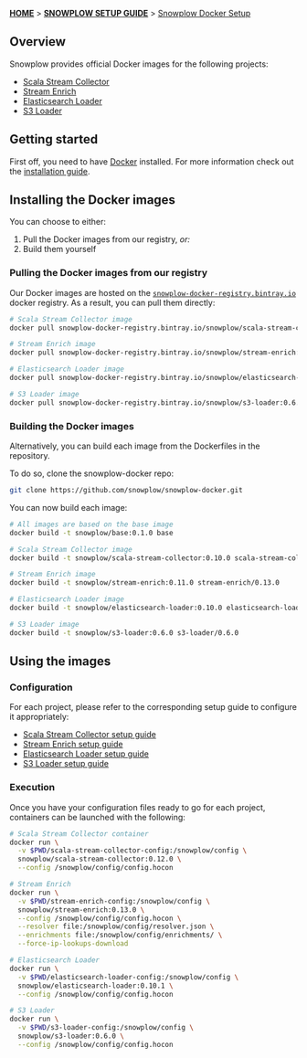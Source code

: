 [**HOME**](Home) > [**SNOWPLOW SETUP GUIDE**](Setting-up-Snowplow) > [Snowplow Docker Setup](Snowplow-Docker-Setup)

## Overview

Snowplow provides official Docker images for the following projects:

- [Scala Stream Collector](Scala-Stream-Collector)
- [Stream Enrich](Stream-Enrich)
- [Elasticsearch Loader](Elasticsearch-Loader)
- [S3 Loader](S3-Loader)

## Getting started

First off, you need to have [Docker][docker] installed. For more information check out the
[installation guide][installation-guide].

## Installing the Docker images

You can choose to either:

1. Pull the Docker images from our registry, _or:_
2. Build them yourself

### Pulling the Docker images from our registry

Our Docker images are hosted on the [`snowplow-docker-registry.bintray.io`][registry] docker
registry. As a result, you can pull them directly:

```bash
# Scala Stream Collector image
docker pull snowplow-docker-registry.bintray.io/snowplow/scala-stream-collector:0.12.0

# Stream Enrich image
docker pull snowplow-docker-registry.bintray.io/snowplow/stream-enrich:0.13.0

# Elasticsearch Loader image
docker pull snowplow-docker-registry.bintray.io/snowplow/elasticsearch-loader:0.10.1

# S3 Loader image
docker pull snowplow-docker-registry.bintray.io/snowplow/s3-loader:0.6.0
```

### Building the Docker images

Alternatively, you can build each image from the Dockerfiles in the repository.

To do so, clone the snowplow-docker repo:

```bash
git clone https://github.com/snowplow/snowplow-docker.git
```

You can now build each image:

```bash
# All images are based on the base image
docker build -t snowplow/base:0.1.0 base

# Scala Stream Collector image
docker build -t snowplow/scala-stream-collector:0.10.0 scala-stream-collector/0.12.0

# Stream Enrich image
docker build -t snowplow/stream-enrich:0.11.0 stream-enrich/0.13.0

# Elasticsearch Loader image
docker build -t snowplow/elasticsearch-loader:0.10.0 elasticsearch-loader/0.10.1

# S3 Loader image
docker build -t snowplow/s3-loader:0.6.0 s3-loader/0.6.0
```

## Using the images

### Configuration

For each project, please refer to the corresponding setup guide to configure it appropriately:

- [Scala Stream Collector setup guide](Configure-the-Scala-Stream-Collector)
- [Stream Enrich setup guide](Configure-Stream-Enrich)
- [Elasticsearch Loader setup guide](Elasticsearch-Loader-Setup)
- [S3 Loader setup guide](Snowplow-S3-Loader-Setup)

### Execution

Once you have your configuration files ready to go for each project, containers can be launched
with the following:

```bash
# Scala Stream Collector container
docker run \
  -v $PWD/scala-stream-collector-config:/snowplow/config \
  snowplow/scala-stream-collector:0.12.0 \
  --config /snowplow/config/config.hocon

# Stream Enrich
docker run \
  -v $PWD/stream-enrich-config:/snowplow/config \
  snowplow/stream-enrich:0.13.0 \
  --config /snowplow/config/config.hocon \
  --resolver file:/snowplow/config/resolver.json \
  --enrichments file:/snowplow/config/enrichments/ \
  --force-ip-lookups-download

# Elasticsearch Loader
docker run \
  -v $PWD/elasticsearch-loader-config:/snowplow/config \
  snowplow/elasticsearch-loader:0.10.1 \
  --config /snowplow/config/config.hocon

# S3 Loader
docker run \
  -v $PWD/s3-loader-config:/snowplow/config \
  snowplow/s3-loader:0.6.0 \
  --config /snowplow/config/config.hocon
```

[docker]: https://www.docker.com
[installation-guide]: https://docs.docker.com/engine/installation/
[registry]: https://bintray.com/snowplow/registry

